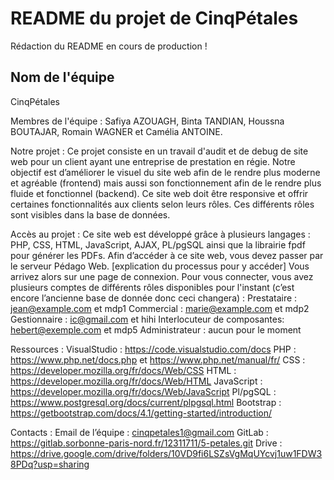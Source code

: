 # README du projet de CinqPétales

Rédaction du README en cours de production !

## Nom de l'équipe
CinqPétales

Membres de l'équipe : Safiya AZOUAGH, Binta TANDIAN, Houssna BOUTAJAR, Romain WAGNER et Camélia ANTOINE.

Notre projet : 
Ce projet consiste en un travail d'audit et de debug de site web pour un client ayant une entreprise de prestation en régie.
Notre objectif est d’améliorer le visuel du site web afin de le rendre plus moderne et agréable (frontend) mais aussi son fonctionnement afin de le rendre plus fluide et fonctionnel (backend).
Ce site web doit être responsive et offrir certaines fonctionnalités aux clients selon leurs rôles.
Ces différents rôles sont visibles dans la base de données.

Accès au projet : 
Ce site web est développé grâce à plusieurs langages : PHP, CSS, HTML, JavaScript, AJAX, PL/pgSQL ainsi que la librairie fpdf pour générer les PDFs. Afin d’accéder à ce site web, vous devez passer par le serveur Pédago Web. 
[explication du processus pour y accéder]
Vous arrivez alors sur une page de connexion.
Pour vous connecter, vous avez plusieurs comptes de différents rôles disponibles pour l'instant (c’est encore l’ancienne base de donnée donc ceci changera) : 
Prestataire : jean@example.com et mdp1
Commercial : marie@example.com et mdp2
Gestionnaire : ic@gmail.com et hihi
Interlocuteur de composantes: hebert@exemple.com et mdp5
Administrateur : aucun pour le moment

Ressources : 
VisualStudio : https://code.visualstudio.com/docs
PHP : https://www.php.net/docs.php et https://www.php.net/manual/fr/
CSS : https://developer.mozilla.org/fr/docs/Web/CSS
HTML : https://developer.mozilla.org/fr/docs/Web/HTML 
JavaScript : https://developer.mozilla.org/fr/docs/Web/JavaScript 
Pl/pgSQL : https://www.postgresql.org/docs/current/plpgsql.html 
Bootstrap : https://getbootstrap.com/docs/4.1/getting-started/introduction/ 

Contacts : 
Email de l’équipe : cinqpetales1@gmail.com
GitLab : https://gitlab.sorbonne-paris-nord.fr/12311711/5-petales.git 
Drive : https://drive.google.com/drive/folders/10VD9fi6LSZsVgMqUYcvj1uw1FDW38PDq?usp=sharing 

